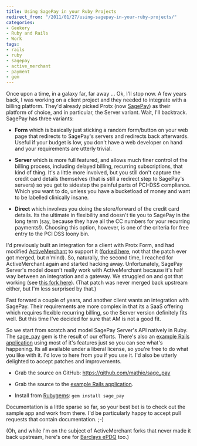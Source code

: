 ```yaml
---
title: Using SagePay in your Ruby Projects
redirect_from: "/2011/01/27/using-sagepay-in-your-ruby-projects/"
categories:
- Geekery
- Ruby and Rails
- Work
tags:
- rails
- ruby
- sagepay
- active_merchant
- payment
- gem
---
```

Once upon a time, in a galaxy far, far away ... Ok, I'll stop now. A few years back, I was working on a client project and they needed to integrate with a billing platform. They'd already picked Protx (now [SagePay](http://www.sagepay.com/)) as their platform of choice, and in particular, the Server variant. Wait, I'll backtrack. SagePay has three variants:

* **Form** which is basically just sticking a random form/button on your web page that redirects to SagePay's servers and redirects back afterwards. Useful if your budget is low, you don't have a web developer on hand and your requirements are utterly trivial.

* **Server** which is more full featured, and allows much finer control of the billing process, including delayed billing, recurring subscriptions, that kind of thing.  It's a little more involved, but you still don't capture the credit card details themselves (that is still a redirect step to SagePay's servers) so you get to sidestep the painful parts of PCI-DSS compliance. Which you want to do, unless you have a bucketload of money and want to be labelled clinically insane.

* **Direct** which involves you doing the store/forward of the credit card details. Its the ultimate in flexibility and doesn't tie you to SagePay in the long term (say, because they have all the CC numbers for your recurring payments!). Choosing this option, however, is one of the criteria for free entry to the PCI DSS loony bin.

I'd previously built an integration for a client with Protx Form, and had modified [ActiveMerchant](http://www.activemerchant.org/) to support it ([forked here](https://github.com/rubaidh/active_merchant/tree/feature/protx-vsp-form-integration), not that the patch ever got merged, but n'mind). So, naturally, the second time, I reached for ActiveMerchant again and started hacking away. Unfortunately, SagePay Server's model doesn't really work with ActiveMerchant because it's half way between an integration and a gateway. We struggled on and got that working (see [this fork here](https://github.com/rubaidh/active_merchant/tree/feature/protx-vsp-server-integration)). (That patch was never merged back upstream either, but I'm less surprised by that.)

Fast forward a couple of years, and another client wants an integration with SagePay. Their requirements are more complex in that its a SaaS offering which requires flexible recurring billing, so the Server version definitely fits well. But this time I've decided for sure that AM is not a good fit.

So we start from scratch and model SagePay Server's API natively in Ruby. The [sage_pay](https://github.com/mathie/sage_pay) gem is the result of our efforts. There's also an [example Rails application](https://github.com/mathie/sage_pay_rails_example) using most of it's features just so you can see what's happening. Its all available under a liberal license, so you're free to do what you like with it. I'd love to here from you if you use it. I'd also be utterly delighted to accept patches and improvements.

* Grab the source on GitHub: <https://github.com/mathie/sage_pay>

* Grab the source to the [example Rails application](https://github.com/mathie/sage_pay_rails_example).

* Install from [Rubygems](http://rubygems.org/gems/sage_pay): `gem install sage_pay`

Documentation is a little sparse so far, so your best bet is to check out the sample app and work from there. I'd be particularly happy to accept pull requests that contain documentation. ;-)

(Oh, and while I'm on the subject of ActiveMerchant forks that never made it back upstream, here's one for [Barclays ePDQ](https://github.com/rubaidh/active_merchant/tree/feature/barclaycard-integration) too.)
